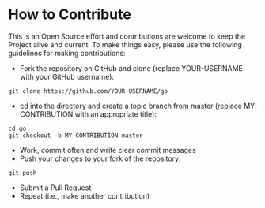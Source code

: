 # How to Contribute
This is an Open Source effort and contributions are welcome to keep the Project alive and current! To make things easy, please use the following guidelines for making contributions:

- Fork the repository on GitHub and clone (replace YOUR-USERNAME with your 
GitHub username):

```
git clone https://github.com/YOUR-USERNAME/go
```

- cd into the directory and create a topic branch from master (replace MY-CONTRIBUTION with an appropriate title):

```
cd go
git checkout -b MY-CONTRIBUTION master
```

- Work, commit often and write clear commit messages
- Push your changes to your fork of the repository:

```
git push
```

- Submit a Pull Request
- Repeat (i.e., make another contribution)
